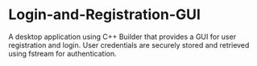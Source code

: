 # Login-and-Registration-GUI
A desktop application using C++ Builder that provides a GUI for user registration and login. User credentials are securely stored and retrieved using fstream for authentication.
